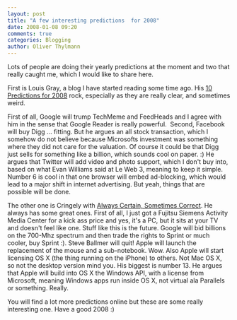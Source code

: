 ```yaml
---
layout: post
title: "A few interesting predictions  for 2008"
date: 2008-01-08 09:20
comments: true
categories: Blogging
author: Oliver Thylmann
---
```









Lots of people are doing their yearly predictions at the moment and two that really caught me, which I would like to share here.

First is Louis Gray, a blog I have started reading some time ago. His [10 Predictions for 2008](http://www.louisgray.com/live/2007/12/10-predictions-for-2008-in-world-of.html) rock, especially as they are really clear, and sometimes weird.

First of all, Google will trump TechMeme and FeedHeads and I agree with him in the sense that Google Reader is really powerful.  Second, Facebook will buy Digg ... fitting. But he argues an all stock transaction, which I somehow do not believe because Microsofts investment was something where they did not care for the valuation. Of course it could be that Digg just sells for something like a billion, which sounds cool on paper. :) He argues that Twitter will add video and photo support, which I don't buy into, based on what Evan Williams said at Le Web 3, meaning to keep it simple. Number 6 is cool in that one browser will embed ad-blocking, which would lead to a major shift in internet advertising. But yeah, things that are possible will be done.

The other one is Cringely with [Always Certain, Sometimes Correct](http://www.pbs.org/cringely/pulpit/2008/pulpit_20080104_003787.html). He always has some great ones. First of all, I just got a Fujitsu Siemens Activity Media Center for a kick ass price and yes, it's a PC, but it sits at your TV and doesn't feel like one. Stuff like this is the future. Google will bid billions on the 700-Mhz spectrum and then trade the rights to Sprint or much cooler, buy Sprint :). Steve Ballmer will quit! Apple will launch the replacement of the mouse and a sub-notebook. Wow. Also Apple will start licensing OS X (the thing running on the iPhone) to others. Not Mac OS X, so not the desktop version mind you. His biggest is number 13. He argues that Apple will build into OS X the Windows API, with a license from Microsoft, meaning Windows apps run inside OS X, not virtual ala Parallels or something. Really.

You will find a lot more predictions online but these are some really interesting one. Have a good 2008 :)


